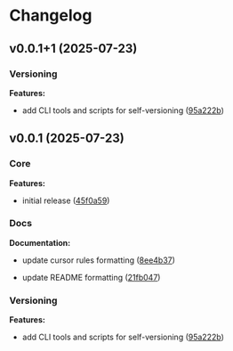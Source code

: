 # Changelog

## v0.0.1+1 (2025-07-23)

### Versioning

**Features:**

- add CLI tools and scripts for self-versioning ([95a222b](https://github.com/dataroadinc/dr-ts-versioning/commit/95a222b4e53b9f534c301ca695ec163b72c3ca07))
  

## v0.0.1 (2025-07-23)

### Core

**Features:**

- initial release ([45f0a59](https://github.com/dataroadinc/dr-ts-versioning/commit/45f0a5916844dadbf20bc9cc997f611569c36ce3))
  

### Docs

**Documentation:**

- update cursor rules formatting ([8ee4b37](https://github.com/dataroadinc/dr-ts-versioning/commit/8ee4b37699fa75574b94e2de0ad58d24c2c82f83))
  
- update README formatting ([21fb047](https://github.com/dataroadinc/dr-ts-versioning/commit/21fb047aac19f0ebcdb4bdfed7b01632984927ac))
  

### Versioning

**Features:**

- add CLI tools and scripts for self-versioning ([95a222b](https://github.com/dataroadinc/dr-ts-versioning/commit/95a222b4e53b9f534c301ca695ec163b72c3ca07))
  

